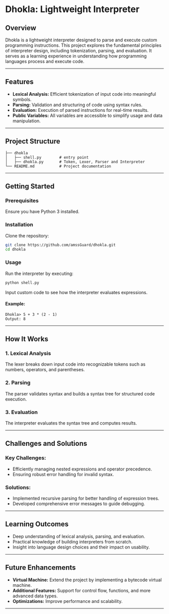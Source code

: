 # Dhokla: Lightweight Interpreter

## **Overview**
Dhokla is a lightweight interpreter designed to parse and execute custom programming instructions. This project explores the fundamental principles of interpreter design, including tokenization, parsing, and evaluation. It serves as a learning experience in understanding how programming languages process and execute code.

---

## **Features**
- **Lexical Analysis:** Efficient tokenization of input code into meaningful symbols.
- **Parsing:** Validation and structuring of code using syntax rules.
- **Evaluation:** Execution of parsed instructions for real-time results.
- **Public Variables:** All variables are accessible to simplify usage and data manipulation.

---

## **Project Structure**
```
├── dhokla
│   ├── shell.py        # entry point
│   ├── dhokla.py       # Token, Lexer, Parser and Interpreter
└── README.md           # Project documentation
```

---

## **Getting Started**

### **Prerequisites**
Ensure you have Python 3 installed.

### **Installation**
Clone the repository:

```bash
git clone https://github.com/amssGuard/dhokla.git
cd dhokla
```

### **Usage**
Run the interpreter by executing:

```bash
python shell.py
```
Input custom code to see how the interpreter evaluates expressions.

#### **Example:**
```plaintext
Dhokla> 5 + 3 * (2 - 1)
Output: 8
```

---

## **How It Works**

### **1. Lexical Analysis**
The lexer breaks down input code into recognizable tokens such as numbers, operators, and parentheses.

### **2. Parsing**
The parser validates syntax and builds a syntax tree for structured code execution.

### **3. Evaluation**
The interpreter evaluates the syntax tree and computes results.

---

## **Challenges and Solutions**
### **Key Challenges:**
- Efficiently managing nested expressions and operator precedence.
- Ensuring robust error handling for invalid syntax.

### **Solutions:**
- Implemented recursive parsing for better handling of expression trees.
- Developed comprehensive error messages to guide debugging.

---

## **Learning Outcomes**
- Deep understanding of lexical analysis, parsing, and evaluation.
- Practical knowledge of building interpreters from scratch.
- Insight into language design choices and their impact on usability.

---

## **Future Enhancements**
- **Virtual Machine:** Extend the project by implementing a bytecode virtual machine.
- **Additional Features:** Support for control flow, functions, and more advanced data types.
- **Optimizations:** Improve performance and scalability.

---

